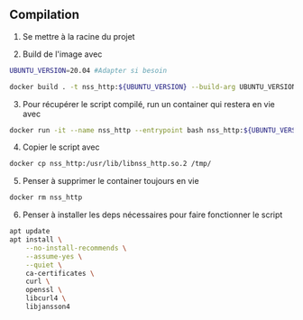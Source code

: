 ## Compilation

1. Se mettre à la racine du projet

2. Build de l'image avec

```bash
UBUNTU_VERSION=20.04 #Adapter si besoin

docker build . -t nss_http:${UBUNTU_VERSION} --build-arg UBUNTU_VERSION=${UBUNTU_VERSION}
```

3. Pour récupérer le script compilé, run un container qui restera en vie avec

```bash
docker run -it --name nss_http --entrypoint bash nss_http:${UBUNTU_VERSION}
```

4. Copier le script avec

```bash
docker cp nss_http:/usr/lib/libnss_http.so.2 /tmp/
```

5. Penser à supprimer le container toujours en vie
```bash
docker rm nss_http
```

6. Penser à installer les deps nécessaires pour faire fonctionner le script
```bash
apt update
apt install \
    --no-install-recommends \
    --assume-yes \
    --quiet \
    ca-certificates \
    curl \
    openssl \
    libcurl4 \
    libjansson4
